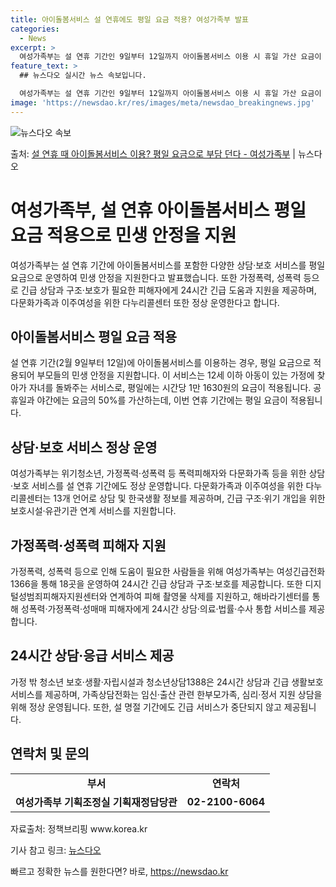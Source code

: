 ```yaml
---
title: 아이돌봄서비스 설 연휴에도 평일 요금 적용? 여성가족부 발표
categories:
  - News
excerpt: >
  여성가족부는 설 연휴 기간인 9일부터 12일까지 아이돌봄서비스 이용 시 휴일 가산 요금이 아닌 평일 요금을 …
feature_text: >
  ## 뉴스다오 실시간 뉴스 속보입니다.

  여성가족부는 설 연휴 기간인 9일부터 12일까지 아이돌봄서비스 이용 시 휴일 가산 요금이 아닌 평일 요금을 …
image: 'https://newsdao.kr/res/images/meta/newsdao_breakingnews.jpg'
---
```


![뉴스다오 속보](https://newsdao.kr/res/images/meta/newsdao_breakingnews.jpg)

<p>출처: <a href="https://newsdao.kr/3126" rel="dofollow">설 연휴 때 아이돌봄서비스 이용? 평일 요금으로 부담 던다 - 여성가족부</a> | 뉴스다오</p>

<h1>여성가족부, 설 연휴 아이돌봄서비스 평일 요금 적용으로 민생 안정을 지원</h1>
<p data-ke-size="size16">여성가족부는 설 연휴 기간에 아이돌봄서비스를 포함한 다양한 상담·보호 서비스를 평일 요금으로 운영하여 민생 안정을 지원한다고 발표했습니다. 또한 가정폭력, 성폭력 등으로 긴급 상담과 구조·보호가 필요한 피해자에게 24시간 긴급 도움과 지원을 제공하며, 다문화가족과 이주여성을 위한 다누리콜센터 또한 정상 운영한다고 합니다.</p>

<h2>아이돌봄서비스 평일 요금 적용</h2>
<p data-ke-size="size16">설 연휴 기간(2월 9일부터 12일)에 아이돌봄서비스를 이용하는 경우, 평일 요금으로 적용되어 부모들의 민생 안정을 지원합니다. 이 서비스는 12세 이하 아동이 있는 가정에 찾아가 자녀를 돌봐주는 서비스로, 평일에는 시간당 1만 1630원의 요금이 적용됩니다. 공휴일과 야간에는 요금의 50%를 가산하는데, 이번 연휴 기간에는 평일 요금이 적용됩니다.</p>

<h2>상담·보호 서비스 정상 운영</h2>
<p data-ke-size="size16">여성가족부는 위기청소년, 가정폭력·성폭력 등 폭력피해자와 다문화가족 등을 위한 상담·보호 서비스를 설 연휴 기간에도 정상 운영합니다. 다문화가족과 이주여성을 위한 다누리콜센터는 13개 언어로 상담 및 한국생활 정보를 제공하며, 긴급 구조·위기 개입을 위한 보호시설·유관기관 연계 서비스를 지원합니다.</p>

<h2>가정폭력·성폭력 피해자 지원</h2>
<p data-ke-size="size16">가정폭력, 성폭력 등으로 인해 도움이 필요한 사람들을 위해 여성가족부는 여성긴급전화 1366을 통해 18곳을 운영하여 24시간 긴급 상담과 구조·보호를 제공합니다. 또한 디지털성범죄피해자지원센터와 연계하여 피해 촬영물 삭제를 지원하고, 해바라기센터를 통해 성폭력·가정폭력·성매매 피해자에게 24시간 상담·의료·법률·수사 통합 서비스를 제공합니다.</p>

<h2>24시간 상담·응급 서비스 제공</h2>
<p data-ke-size="size16">가정 밖 청소년 보호·생활·자립시설과 청소년상담1388은 24시간 상담과 긴급 생활보호 서비스를 제공하며, 가족상담전화는 임신·출산 관련 한부모가족, 심리·정서 지원 상담을 위해 정상 운영됩니다. 또한, 설 명절 기간에도 긴급 서비스가 중단되지 않고 제공됩니다.</p>

<h2>연락처 및 문의</h2>
<table>
    <tr>
        <td style="text-align: center; height: 17px;"><b>부서</b></td>
        <td style="text-align: center; height: 17px;"><b>연락처</b></td>
    </tr>
    <tr>
        <td style="text-align: center; height: 17px;"><b>여성가족부 기획조정실 기획재정담당관</b></td>
        <td style="text-align: center; height: 17px;"><b>02-2100-6064</b></td>
    </tr>
</table>
<p data-ke-size="size16">자료출처: 정책브리핑 www.korea.kr</p>
<p data-ke-size="size16">기사 참고 링크: <a href="https://newsdao.kr/3126">뉴스다오</a></p> 

빠르고 정확한 뉴스를 원한다면? 바로, <a href="https://newsdao.kr" rel="dofollow">https://newsdao.kr</a>


